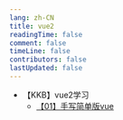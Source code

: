 ```yaml
---
lang: zh-CN
title: vue2
readingTime: false
comment: false
timeLine: false
contributors: false
lastUpdated: false
---
```


- 【KKB】vue2学习
    - [【01】手写简单版vue](./vue_01.md)
